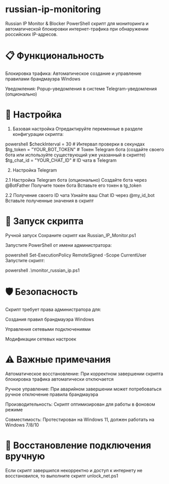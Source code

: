 # russian-ip-monitoring
Russian IP Monitor & Blocker
PowerShell скрипт для мониторинга и автоматической блокировки интернет-трафика при обнаружении российских IP-адресов.

# 📋 Функциональность
Блокировка трафика: Автоматическое создание и управление правилами брандмауэра Windows

Уведомления:
Popup-уведомления в системе
Telegram-уведомления (опционально)

# 🔧 Настройка
1. Базовая настройка
Отредактируйте переменные в разделе конфигурации скрипта:

powershell
$checkInterval = 30                    # Интервал проверки в секундах
$tg_token = "YOUR_BOT_TOKEN"           # Токен Telegram бота (создайте своего бота или используйте существующий уже указанный в скрипте)
$tg_chat_id = "YOUR_CHAT_ID"           # ID чата в Telegram

2. Настройка Telegram

2.1 Настройка Telegram бота (опционально)
Создайте бота через @BotFather
Получите токен бота
Вставьте его токен в tg_token

2.2 Получение своего ID чата
Узнайте ваш Chat ID через @my_id_bot
Вставьте полученные значения в скрипт

# 🚀 Запуск скрипта
Ручной запуск
Сохраните скрипт как Russian_IP_Monitor.ps1

Запустите PowerShell от имени администратора:

powershell
Set-ExecutionPolicy RemoteSigned -Scope CurrentUser
Запустите скрипт:

powershell
.\monitor_russian_ip.ps1

# 🛡️ Безопасность 
Скрипт требует права администратора для:

Создания правил брандмауэра Windows

Управления сетевыми подключениями

Модификации сетевых настроек


# ⚠️ Важные примечания
Автоматическое восстановление: При корректном завершении скрипта блокировка трафика автоматически отключается

Ручное управление: При аварийном завершении может потребоваться ручное отключение правила брандмауэра

Производительность: Скрипт оптимизирован для работы в фоновом режиме

Совместимость: Протестирован на Windows 11, должен работать на Windows 7/8/10

# 🔄 Восстановление подключения вручную
Если скрипт завершился некорректно и доступ к интернету не восстановился, то выполните скрипт unlock_net.ps1

